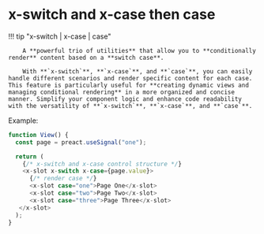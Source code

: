 # **x-switch** and **x-case** then **case**

!!! tip "x-switch | x-case | case"

        A **powerful trio of utilities** that allow you to **conditionally render** content based on a **switch case**.

        With **`x-switch`**, **`x-case`**, and **`case`**, you can easily handle different scenarios and render specific content for each case. This feature is particularly useful for **creating dynamic views and managing conditional rendering** in a more organized and concise manner. Simplify your component logic and enhance code readability with the versatility of **`x-switch`**, **`x-case`**, and **`case`**.

Example:

```js
function View() {
  const page = preact.useSignal("one");

  return (
    {/* x-switch and x-case control structure */}
    <x-slot x-switch x-case={page.value}>
      {/* render case */}
      <x-slot case="one">Page One</x-slot>
      <x-slot case="two">Page Two</x-slot>
      <x-slot case="three">Page Three</x-slot>
   </x-slot>
  );
}
```
